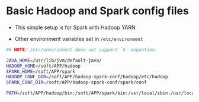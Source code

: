 # Basic Hadoop and Spark config files

- This simple setup is for Spark with Hadoop YARN

- Other environment variables set in `/etc/environment` 

```sh
## NOTE: /etc/environment dose not support `$` expantion. 

JAVA_HOME=/usr/lib/jvm/default-java/
HADOOP_HOME=/soft/APP/hadoop
SPARK_HOME=/soft/APP/spark
HADOOP_CONF_DIR=/soft/APP/hadoop-spark-conf/hadoop/etc/hadoop
SPARK_CONF_DIR=/soft/APP/hadoop-spark-conf/spark/conf

PATH=/soft/APP/hadoop/bin:/soft/APP/spark/bin:/usr/local/sbin:/usr/local/bin:/usr/sbin:/usr/bin:/sbin:/bin
```
